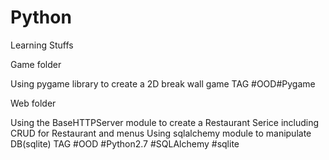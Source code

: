 Python
======

Learning Stuffs

Game folder

Using pygame library to create a 2D break wall game
TAG #OOD#Pygame

Web folder

Using the BaseHTTPServer module to create a Restaurant Serice
including CRUD for Restaurant and menus
Using sqlalchemy module to manipulate DB(sqlite)
TAG #OOD #Python2.7 #SQLAlchemy #sqlite


